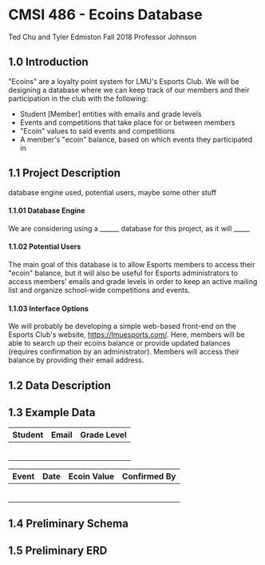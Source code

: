 # CMSI 486 - Ecoins Database
Ted Chu and Tyler Edmiston
Fall 2018
Professor Johnson

## 1.0 Introduction
"Ecoins" are a loyalty point system for LMU's Esports Club. We will be designing a database where we can keep track of our members and their participation in the club with the following:

  - Student [Member] entities with emails and grade levels
  - Events and competitions that take place for or between members
  - "Ecoin" values to said events and competitions
  - A member's "ecoin" balance, based on which events they participated in

## 1.1 Project Description

database engine used, potential users, maybe some other stuff
#### 1.1.01 Database Engine
We are considering using a ______ database for this project, as it will _____
#### 1.1.02 Potential Users
The main goal of this database is to allow Esports members to access their "ecoin" balance, but it will also be useful for Esports administrators to access members' emails and grade levels in order to keep an active mailing list and organize school-wide competitions and events.
#### 1.1.03 Interface Options
We will probably be developing a simple web-based front-end on the Esports Club's website, https://lmuesports.com/. Here, members will be able to search up their ecoins balance or provide updated balances (requires confirmation by an administrator). Members will access their balance by providing their email address.
## 1.2 Data Description

## 1.3 Example Data
| Student | Email | Grade Level |
| ------ | ------ | ------ |
|  |  | |
|  |  | |
|  |  | |
|  |  | |
|  |  | |
|  |  | |

| Event | Date | Ecoin Value | Confirmed By
| ------ | ------ | ------ | ------ |
|  |  | |
|  |  | |
|  |  | |
|  |  | |
|  |  | |
|  |  | |


## 1.4 Preliminary Schema

## 1.5 Preliminary ERD
